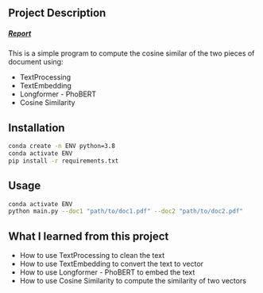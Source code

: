 ## Project Description
##### [Report](https://github.com/sabertoaster/BERT_Semantic_Textual_Similarity/blob/master/EVN_AI_BERT_final.pdf)
This is a simple program to compute the cosine similar of the two pieces of document using:
- TextProcessing
- TextEmbedding
- Longformer - PhoBERT
- Cosine Similarity

## Installation
```bash
conda create -n ENV python=3.8
conda activate ENV
pip install -r requirements.txt
```

## Usage
```bash
conda activate ENV
python main.py --doc1 "path/to/doc1.pdf" --doc2 "path/to/doc2.pdf"
```

## What I learned from this project
- How to use TextProcessing to clean the text
- How to use TextEmbedding to convert the text to vector
- How to use Longformer - PhoBERT to embed the text
- How to use Cosine Similarity to compute the similarity of two vectors
<br>
